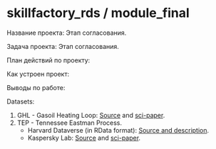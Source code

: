 # skillfactory_rds / module_final

Название проекта: Этап согласования.

Задача проекта: Этап согласования.

План действий по проекту:

Как устроен проект:

Выводы по работе:

Datasets:
1. GHL - Gasoil Heating Loop: [Source](https://kas.pr/ics-research/dataset_ghl_1) and [sci-paper](https://arxiv.org/abs/1612.06676).
2. TEP - Tennessee Eastman Process.
	- Harvard Dataverse (in RData format): [Source and description](https://doi.org/10.7910/DVN/6C3JR1).
	- Kaspersky Lab: [Source](https://kas.pr/ics-research/dataset_tep_59) and [sci-paper](https://arxiv.org/abs/1709.02232).
